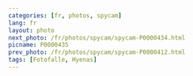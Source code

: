 ```yaml
---
categories: [fr, photos, spycam]
lang: fr
layout: photo
next_photo: /fr/photos/spycam/spycam-P0000434.html
picname: P0000435
prev_photo: /fr/photos/spycam/spycam-P0000412.html
tags: [Fotofalle, Hyenas]
---
```

